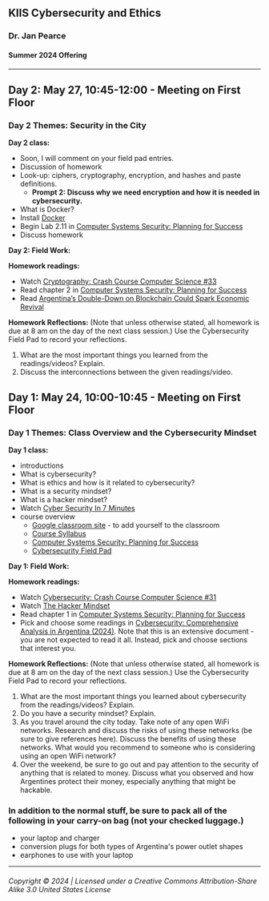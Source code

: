 ## KIIS Cybersecurity and Ethics
### Dr. Jan Pearce
#### Summer 2024 Offering

---

## Day 2: May 27, 10:45-12:00 - Meeting on First Floor

### Day 2 Themes: Security in the City

**Day 2 class:**

- Soon, I will comment on your field pad entries.
- Discussion of homework
- Look-up: ciphers, cryptography, encryption, and hashes and paste definitions.
  - **Prompt 2: Discuss why we need encryption and how it is needed in cybersecurity.**
- What is Docker?
- Install [Docker](https://docs.docker.com/get-docker/)
- Begin Lab 2.11 in [Computer Systems Security: Planning for Success](https://open.umn.edu/opentextbooks/formats/3421?authuser=0)
- Discuss homework

**Day 2: Field Work:**

**Homework readings:**

- Watch [Cryptography: Crash Course Computer Science #33](https://youtu.be/jhXCTbFnK8o?feature=shared)
- Read chapter 2 in [Computer Systems Security: Planning for Success](https://open.umn.edu/opentextbooks/formats/3421?authuser=0)
- Read [Argentina’s Double-Down on Blockchain Could Spark Economic Revival](https://www.ccn.com/news/argentinas-double-down-on-blockchain-could-spark-economic-revival/)

**Homework Reflections:**
(Note that unless otherwise stated, all homework is due at 8 am on the day of the next class session.) Use the Cybersecurity Field Pad to record your reflections.

1. What are the most important things you learned from the readings/videos? Explain.
2. Discuss the interconnections between the given readings/video.

## Day 1: May 24, 10:00-10:45 - Meeting on First Floor

### Day 1 Themes: Class Overview and the Cybersecurity Mindset

**Day 1 class:**

- introductions
- What is cybersecurity?
- What is ethics and how is it related to cybersecurity?
- What is a security mindset?
- What is a hacker mindset?
- Watch [Cyber Security In 7 Minutes](https://youtu.be/inWWhr5tnEA?feature=shared)
- course overview
  - [Google classroom site](https://classroom.google.com/c/NjI5OTgzMTIxNjY0?cjc=4h3w5cw) - to add yourself to the classroom
  - [Course Syllabus](https://docs.google.com/document/d/1RQQXr5bMYzmBOjtXHsAXmbZOZL8kW23T/edit?usp=sharing&ouid=103905169133625663429&rtpof=true&sd=true)
  - [Computer Systems Security: Planning for Success](https://open.umn.edu/opentextbooks/formats/3421?authuser=0)
  - [Cybersecurity Field Pad](https://docs.google.com/document/d/1ksL3aCUhUNl558yh35L-rxMJ6jfy8RfWvKK2CC7XlCY/edit?usp=sharing)

**Day 1: Field Work:**

**Homework readings:**

- Watch [Cybersecurity: Crash Course Computer Science #31](https://youtu.be/bPVaOlJ6ln0?feature=shared)
- Watch [The Hacker Mindset](https://youtu.be/NnZPRpNXQFw?feature=shared)
- Read chapter 1 in [Computer Systems Security: Planning for Success](https://open.umn.edu/opentextbooks/formats/3421?authuser=0)
- Pick and choose some readings in [Cybersecurity: Comprehensive Analysis in Argentina (2024)](https://globalregulatoryinsights.com/insight/cybersecurity-comprehensive-analysis-in-argentina-2024/). Note that this is an extensive document - you are not expected to read it all. Instead, pick and choose sections that interest you.

**Homework Reflections:**
(Note that unless otherwise stated, all homework is due at 8 am on the day of the next class session.) Use the Cybersecurity Field Pad to record your reflections.

1. What are the most important things you learned about cybersecurity from the readings/videos? Explain.
2. Do you have a security mindset? Explain.
3. As you travel around the city today. Take note of any open WiFi networks. Research and discuss the risks of using these networks (be sure to give references here). Discuss the benefits of using these networks. What would you recommend to someone who is considering using an open WiFi network?
4. Over the weekend, be sure to go out and pay attention to the security of anything that is related to money. Discuss what you observed and how Argentines protect their money, especially anything that might be hackable.

### In addition to the normal stuff, be sure to pack all of the following in your carry-on bag (not your checked luggage.)
  - your laptop and charger
  - conversion plugs for both types of Argentina's power outlet shapes
  - earphones to use with your laptop
     
---
###### Copyright © 2024 | Licensed under a Creative Commons Attribution-Share Alike 3.0 United States License
